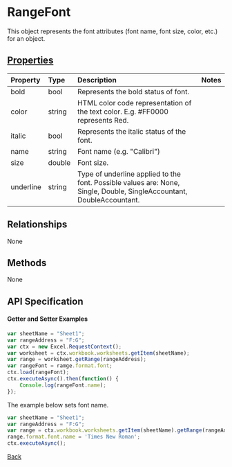 # RangeFont

This object represents the font attributes (font name, font size, color, etc.) for an object.

## [Properties](#getter-and-setter-examples)
| Property       | Type    |Description|Notes |
|:---------------|:--------|:----------|:-----|
|bold|bool|Represents the bold status of font.||
|color|string|HTML color code representation of the text color. E.g. #FF0000 represents Red.||
|italic|bool|Represents the italic status of the font.||
|name|string|Font name (e.g. "Calibri")||
|size|double|Font size.||
|underline|string|Type of underline applied to the font. Possible values are: None, Single, Double, SingleAccountant, DoubleAccountant.||

## Relationships
None


## Methods
None


## API Specification

#### Getter and Setter Examples

```js
var sheetName = "Sheet1";
var rangeAddress = "F:G";
var ctx = new Excel.RequestContext();
var worksheet = ctx.workbook.worksheets.getItem(sheetName);
var range = worksheet.getRange(rangeAddress);
var rangeFont = ramge.format.font;
ctx.load(rangeFont);
ctx.executeAsync().then(function() {
	Console.log(rangeFont.name);
});
```
The example below sets font name. 

```js
var sheetName = "Sheet1";
var rangeAddress = "F:G";
var range = ctx.workbook.worksheets.getItem(sheetName).getRange(rangeAddress);
range.format.font.name = 'Times New Roman';
ctx.executeAsync();
```

[Back](#properties)
